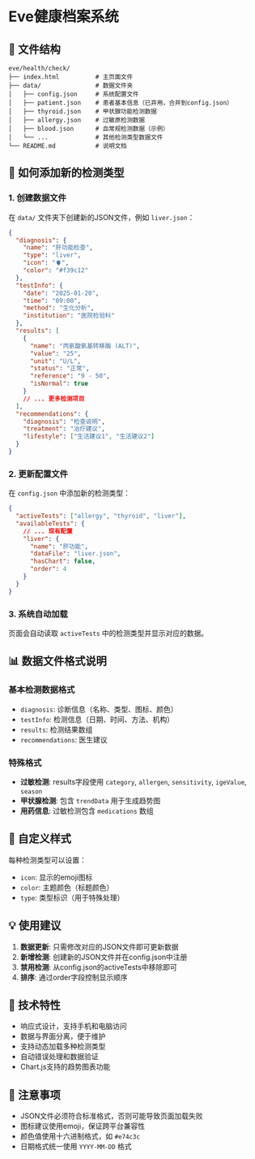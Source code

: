 # Eve健康档案系统

## 📁 文件结构

```
eve/health/check/
├── index.html          # 主页面文件
├── data/               # 数据文件夹
│   ├── config.json     # 系统配置文件
│   ├── patient.json    # 患者基本信息（已弃用，合并到config.json）
│   ├── thyroid.json    # 甲状腺功能检测数据
│   ├── allergy.json    # 过敏原检测数据
│   ├── blood.json      # 血常规检测数据（示例）
│   └── ...             # 其他检测类型数据文件
└── README.md           # 说明文档
```

## 🚀 如何添加新的检测类型

### 1. 创建数据文件
在 `data/` 文件夹下创建新的JSON文件，例如 `liver.json`：

```json
{
  "diagnosis": {
    "name": "肝功能检查",
    "type": "liver",
    "icon": "🫀",
    "color": "#f39c12"
  },
  "testInfo": {
    "date": "2025-01-20",
    "time": "09:00",
    "method": "生化分析",
    "institution": "医院检验科"
  },
  "results": [
    {
      "name": "丙氨酸氨基转移酶 (ALT)",
      "value": "25",
      "unit": "U/L",
      "status": "正常",
      "reference": "9 - 50",
      "isNormal": true
    }
    // ... 更多检测项目
  ],
  "recommendations": {
    "diagnosis": "检查说明",
    "treatment": "治疗建议",
    "lifestyle": ["生活建议1", "生活建议2"]
  }
}
```

### 2. 更新配置文件
在 `config.json` 中添加新的检测类型：

```json
{
  "activeTests": ["allergy", "thyroid", "liver"],
  "availableTests": {
    // ... 现有配置
    "liver": {
      "name": "肝功能",
      "dataFile": "liver.json",
      "hasChart": false,
      "order": 4
    }
  }
}
```

### 3. 系统自动加载
页面会自动读取 `activeTests` 中的检测类型并显示对应的数据。

## 📊 数据文件格式说明

### 基本检测数据格式
- `diagnosis`: 诊断信息（名称、类型、图标、颜色）
- `testInfo`: 检测信息（日期、时间、方法、机构）
- `results`: 检测结果数组
- `recommendations`: 医生建议

### 特殊格式
- **过敏检测**: results字段使用 `category`, `allergen`, `sensitivity`, `igeValue`, `season`
- **甲状腺检测**: 包含 `trendData` 用于生成趋势图
- **用药信息**: 过敏检测包含 `medications` 数组

## 🎨 自定义样式

每种检测类型可以设置：
- `icon`: 显示的emoji图标
- `color`: 主题颜色（标题颜色）
- `type`: 类型标识（用于特殊处理）

## 💡 使用建议

1. **数据更新**: 只需修改对应的JSON文件即可更新数据
2. **新增检测**: 创建新的JSON文件并在config.json中注册
3. **禁用检测**: 从config.json的activeTests中移除即可
4. **排序**: 通过order字段控制显示顺序

## 🔧 技术特性

- 响应式设计，支持手机和电脑访问
- 数据与界面分离，便于维护
- 支持动态加载多种检测类型
- 自动错误处理和数据验证
- Chart.js支持的趋势图表功能

## 📝 注意事项

- JSON文件必须符合标准格式，否则可能导致页面加载失败
- 图标建议使用emoji，保证跨平台兼容性
- 颜色值使用十六进制格式，如 `#e74c3c`
- 日期格式统一使用 `YYYY-MM-DD` 格式
